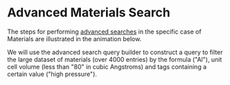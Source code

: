 # Advanced Materials Search

The steps for performing [advanced searches](/entities-general/actions/advanced-search.md) in the specific case of Materials are illustrated in the animation below. 

We will use the advanced search query builder to construct a query to filter the large dataset of materials (over 4000 entries) by the formula ("Al"), unit cell volume (less than "80" in cubic Angstroms) and tags containing a certain value ("high pressure").

<img data-gifffer="/images/advanced_search.gif" />
